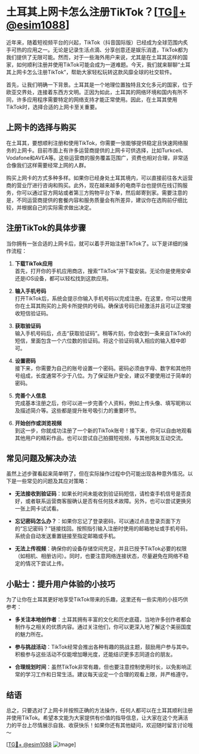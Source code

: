 # 土耳其上网卡怎么注册TikTok？[[TG💪+ @esim1088](https://t.me/s/esim1088)]

近年来，随着短视频平台的兴起，TikTok（抖音国际版）已经成为全球范围内炙手可热的应用之一。无论是记录生活点滴、分享创意还是娱乐消遣，TikTok都为我们提供了无限可能。然而，对于一些海外用户来说，尤其是在土耳其这样的国家，如何顺利注册并使用TikTok可能会成为一道难题。今天，我们就来聊聊“土耳其上网卡怎么注册TikTok”，帮助大家轻松玩转这款风靡全球的社交软件。

首先，让我们明确一下背景。土耳其是一个地理位置独特且文化多元的国家，位于欧亚交界处，连接着东西方文明。正因为如此，土耳其的网络环境和国内有所不同，许多应用程序需要特定的网络支持才能正常使用。因此，在土耳其使用TikTok时，选择合适的上网卡至关重要。

## 上网卡的选择与购买

在土耳其，要想顺利注册和使用TikTok，你需要一张能够提供稳定且快速网络服务的上网卡。目前市面上有许多运营商提供的上网卡可供选择，比如Turkcell、Vodafone和AVEA等。这些运营商的服务覆盖范围广，资费也相对合理，非常适合像我们这样需要经常上网的人群。

购买上网卡的方式多种多样。如果你已经身处土耳其境内，可以直接前往各大运营商的营业厅进行咨询和购买。此外，现在越来越多的电商平台也提供在线订购服务，你可以通过官方网站或者第三方购物平台下单，然后邮寄到家。需要注意的是，不同运营商提供的套餐内容和服务质量会有所差异，建议你在选购前仔细比较，并根据自己的实际需求做出决定。

## 注册TikTok的具体步骤

当你拥有一张合适的上网卡后，就可以着手开始注册TikTok了。以下是详细的操作流程：

1. **下载TikTok应用**  
   首先，打开你的手机应用商店，搜索“TikTok”并下载安装。无论你是使用安卓还是iOS设备，都可以轻松找到这款应用。

2. **输入手机号码**  
   打开TikTok后，系统会提示你输入手机号码以完成注册。在这里，你可以使用你在土耳其购买的上网卡所提供的号码。确保该号码已经激活并且可以正常接收短信验证码。

3. **获取验证码**  
   输入手机号码后，点击“获取验证码”。稍等片刻，你会收到一条来自TikTok的短信，里面包含一个六位数的验证码。将这个验证码填入相应的输入框中即可。

4. **设置密码**  
   接下来，你需要为自己的账号设置一个密码。密码必须由字母、数字和其他符号组成，长度通常不少于八位。为了保证账户安全，建议不要使用过于简单的密码。

5. **完善个人信息**  
   完成基本注册之后，你可以进一步完善个人资料，例如上传头像、填写昵称以及描述简介等。这些都是提升账号吸引力的重要环节。

6. **开始创作或浏览视频**  
   到这一步，你就成功注册了一个新的TikTok账号！接下来，你可以自由地观看其他用户的精彩作品，也可以尝试自己拍摄短视频，与其他网友互动交流。

## 常见问题及解决办法

虽然上述步骤看起来简单明了，但在实际操作过程中仍可能出现各种意外情况。以下是一些常见的问题及其应对策略：

- **无法接收到验证码**：如果长时间未能收到验证码短信，请检查手机信号是否良好，或者联系运营商客服确认是否有任何技术故障。另外，也可以尝试更换另一张上网卡试试看。

- **忘记密码怎么办？**：如果你忘记了登录密码，可以通过点击登录页面下方的“忘记密码？”链接找回。按照指引输入注册时使用的邮箱地址或手机号码，系统会自动发送重置链接至指定邮箱或手机。

- **无法上传视频**：确保你的设备存储空间充足，并且已授予TikTok必要的权限（如相机、相册访问）。同时，也要注意网络连接状态，尽量避免在网络不稳定的情况下尝试上传。

## 小贴士：提升用户体验的小技巧

为了让你在土耳其更好地享受TikTok带来的乐趣，这里还有一些实用的小技巧供参考：

- **多关注本地创作者**：土耳其拥有丰富的文化和历史底蕴，当地许多创作者都会制作与之相关的优质内容。通过关注他们，你可以更深入地了解这个美丽国度的魅力所在。

- **参与挑战活动**：TikTok经常会推出各种有趣的挑战主题，鼓励用户参与其中。积极参与这些活动不仅能增加曝光度，还能结识更多志同道合的朋友。

- **合理规划时间**：虽然TikTok非常有趣，但也要注意控制使用时长，以免影响正常的学习工作和日常生活。建议每天设定一个合理的观看上限，并严格遵守。

## 结语

总之，只要选对了上网卡并按照正确的方法操作，任何人都可以在土耳其顺利注册并使用TikTok。希望本文能为大家提供有价值的指导信息，让大家在这个充满活力的平台上尽情展示自我、收获快乐！如果你还有其他疑问，欢迎随时留言讨论哦～

[[TG💪+ @esim1088](https://t.me/s/esim1088) ![Image](https://i.postimg.cc/4NQfJmqS/Snipaste-2025-05-13-00-14-12.png)]